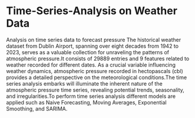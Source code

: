 # Time-Series-Analysis on Weather Data
Analysis on time series data to forecast pressure 
The historical weather dataset from Dublin Airport, spanning over eight decades from 1942 to 2023, serves as a
valuable collection for unraveling the patterns of atmospheric
pressure.It consists of 29889 entries and 9 features related to
weather recorded for different dates. As a crucial variable influencing weather dynamics,
atmospheric pressure recorded in hectopascals (cbl) provides
a detailed perspective on the meteorological conditions.The
time series analysis embarks will illuminate the inherent nature
of the atmospheric pressure time series, revealing potential
trends, seasonality, and irregularities.To perform time series analysis different models are applied
such as Naive Forecasting, Moving Averages, Exponential
Smoothing, and SARIMA.
